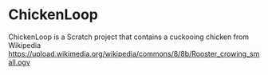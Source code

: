 # ChickenLoop
ChickenLoop is a Scratch project that contains a cuckooing chicken from Wikipedia https://upload.wikimedia.org/wikipedia/commons/8/8b/Rooster_crowing_small.ogv
